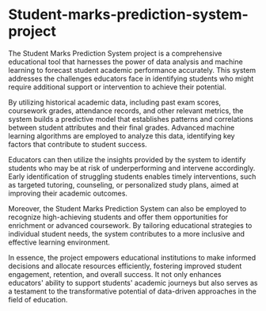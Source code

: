 # Student-marks-prediction-system-project
The Student Marks Prediction System project is a comprehensive educational tool that harnesses the power of data analysis and machine learning to forecast student academic performance accurately. This system addresses the challenges educators face in identifying students who might require additional support or intervention to achieve their potential.

By utilizing historical academic data, including past exam scores, coursework grades, attendance records, and other relevant metrics, the system builds a predictive model that establishes patterns and correlations between student attributes and their final grades. Advanced machine learning algorithms are employed to analyze this data, identifying key factors that contribute to student success.

Educators can then utilize the insights provided by the system to identify students who may be at risk of underperforming and intervene accordingly. Early identification of struggling students enables timely interventions, such as targeted tutoring, counseling, or personalized study plans, aimed at improving their academic outcomes.

Moreover, the Student Marks Prediction System can also be employed to recognize high-achieving students and offer them opportunities for enrichment or advanced coursework. By tailoring educational strategies to individual student needs, the system contributes to a more inclusive and effective learning environment.

In essence, the project empowers educational institutions to make informed decisions and allocate resources efficiently, fostering improved student engagement, retention, and overall success. It not only enhances educators' ability to support students' academic journeys but also serves as a testament to the transformative potential of data-driven approaches in the field of education.
